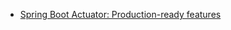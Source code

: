 

- [Spring Boot Actuator: Production-ready features](https://docs.spring.io/spring-boot/docs/1.5.9.RELEASE/reference/htmlsingle/#production-ready)